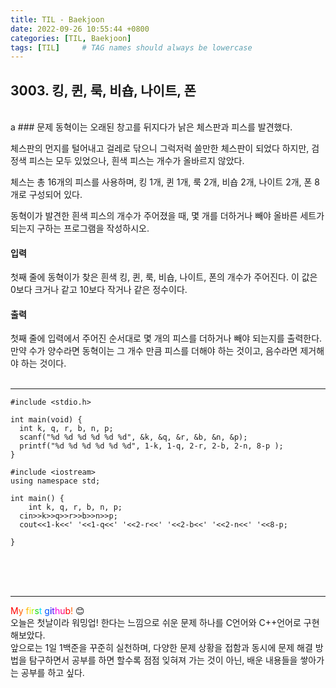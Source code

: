 ```yaml
---
title: TIL - Baekjoon
date: 2022-09-26 10:55:44 +0800
categories: [TIL, Baekjoon]
tags: [TIL]     # TAG names should always be lowercase
---
```


## 3003. 킹, 퀸, 룩, 비숍, 나이트, 폰
<br/>
a
### 문제
동혁이는 오래된 창고를 뒤지다가 낡은 체스판과 피스를 발견했다.

체스판의 먼지를 털어내고 걸레로 닦으니 그럭저럭 쓸만한 체스판이 되었다
하지만, 검정색 피스는 모두 있었으나, 흰색 피스는 개수가 올바르지 않았다.

체스는 총 16개의 피스를 사용하며, 킹 1개, 퀸 1개, 룩 2개, 비숍 2개, 나이트 2개, 폰 8개로 구성되어 있다.

동혁이가 발견한 흰색 피스의 개수가 주어졌을 때, 몇 개를 더하거나 빼야 올바른 세트가 되는지 구하는 프로그램을 작성하시오.
<br/>

#### 입력
첫째 줄에 동혁이가 찾은 흰색 킹, 퀸, 룩, 비숍, 나이트, 폰의 개수가 주어진다. 이 값은 0보다 크거나 같고 10보다 작거나 같은 정수이다.
<br/>

#### 출력
첫째 줄에 입력에서 주어진 순서대로 몇 개의 피스를 더하거나 빼야 되는지를 출력한다. 만약 수가 양수라면 동혁이는 그 개수 만큼 피스를 더해야 하는 것이고, 음수라면 제거해야 하는 것이다.
<br/><br/>
***

```
#include <stdio.h>

int main(void) {
  int k, q, r, b, n, p;
  scanf("%d %d %d %d %d %d", &k, &q, &r, &b, &n, &p);
  printf("%d %d %d %d %d %d", 1-k, 1-q, 2-r, 2-b, 2-n, 8-p );
}
```

```
#include <iostream>
using namespace std;

int main() {
    int k, q, r, b, n, p;
  cin>>k>>q>>r>>b>>n>>p;
  cout<<1-k<<' '<<1-q<<' '<<2-r<<' '<<2-b<<' '<<2-n<<' '<<8-p;

}
```

<br/><br/><br/>
***

<font color="#FF0000"> M</font><font color="#FF5E00">y</font><font color="#FFBB00"> f</font><font color="#FFE400">i</font><font color="#ABF200">r</font><font color="#1DDB16">s</font><font color="#00D8FF">t </font><font color="#0054FF">g</font><font color="##0100FF">i</font><font color="#5F00FF">t</font><font color="#FF00DD">h</font><font color="#FF007F">u</font><font color="#FF0000">b</font><font color="#FF5E00">! </font>😊<br/>
오늘은 첫날이라 워밍업! 한다는 느낌으로 쉬운 문제 하나를 C언어와 C++언어로 구현해보았다.<br/>
앞으로는 1일 1백준을 꾸준히 실천하며, 다양한 문제 상황을 접함과 동시에 문제 해결 방법을 탐구하면서 공부를 하면 할수록 점점 잊혀져 가는 것이 아닌, 배운 내용들을 쌓아가는 공부를 하고 싶다.<br/>